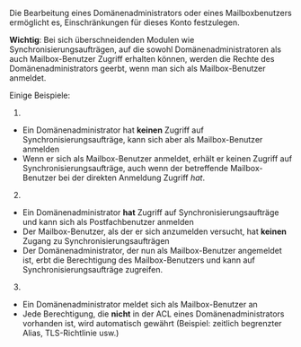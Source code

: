 Die Bearbeitung eines Domänenadministrators oder eines Mailboxbenutzers ermöglicht es, Einschränkungen für dieses Konto festzulegen.

**Wichtig**: Bei sich überschneidenden Modulen wie Synchronisierungsaufträgen, auf die sowohl Domänenadministratoren als auch Mailbox-Benutzer Zugriff erhalten können, werden die Rechte des Domänenadministrators geerbt, wenn man sich als Mailbox-Benutzer anmeldet.

Einige Beispiele:

1.

- Ein Domänenadministrator hat **keinen** Zugriff auf Synchronisierungsaufträge, kann sich aber als Mailbox-Benutzer anmelden
- Wenn er sich als Mailbox-Benutzer anmeldet, erhält er keinen Zugriff auf Synchronisierungsaufträge, auch wenn der betreffende Mailbox-Benutzer bei der direkten Anmeldung Zugriff _hat_.

2.

- Ein Domänenadministrator **hat** Zugriff auf Synchronisierungsaufträge und kann sich als Postfachbenutzer anmelden
- Der Mailbox-Benutzer, als der er sich anzumelden versucht, hat **keinen** Zugang zu Synchronisierungsaufträgen
- Der Domänenadministrator, der nun als Mailbox-Benutzer angemeldet ist, erbt die Berechtigung des Mailbox-Benutzers und kann auf Synchronisierungsaufträge zugreifen.

3.

- Ein Domänenadministrator meldet sich als Mailbox-Benutzer an
- Jede Berechtigung, die **nicht** in der ACL eines Domänenadministrators vorhanden ist, wird automatisch gewährt (Beispiel: zeitlich begrenzter Alias, TLS-Richtlinie usw.)